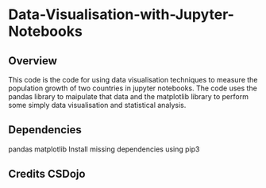 # Data-Visualisation-with-Jupyter-Notebooks

## Overview

This code is the code for using data visualisation techniques to measure the population growth of two countries in jupyter notebooks. The code uses the pandas library to maipulate that data and the matplotlib library to perform some simply data visualisation and statistical analysis. 

## Dependencies

pandas
matplotlib
Install missing dependencies using pip3

## Credits CSDojo
